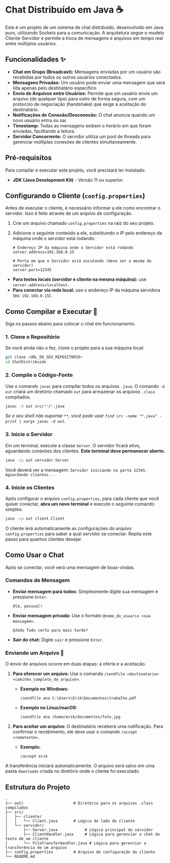 # Chat Distribuído em Java ☕

Este é um projeto de um sistema de chat distribuído, desenvolvido em Java puro, utilizando Sockets para a comunicação. A arquitetura segue o modelo Cliente-Servidor e permite a troca de mensagens e arquivos em tempo real entre múltiplos usuários.

## Funcionalidades ✨

* **Chat em Grupo (Broadcast):** Mensagens enviadas por um usuário são recebidas por todos os outros usuários conectados.
* **Mensagens Privadas:** Um usuário pode enviar uma mensagem que será lida apenas pelo destinatário específico.
* **Envio de Arquivos entre Usuários:** Permite que um usuário envie um arquivo (de qualquer tipo) para outro de forma segura, com um protocolo de negociação (handshake) que exige a aceitação do destinatário.
* **Notificações de Conexão/Desconexão:** O chat anuncia quando um novo usuário entra ou sai.
* **Timestamp:** Todas as mensagens exibem o horário em que foram enviadas, facilitando a leitura.
* **Servidor Concorrente:** O servidor utiliza um pool de threads para gerenciar múltiplas conexões de clientes simultaneamente.

## Pré-requisitos

Para compilar e executar este projeto, você precisará ter instalado:

* **JDK (Java Development Kit)** - Versão 11 ou superior.

## Configurando o Cliente (`config.properties`)

Antes de executar o cliente, é necessário informar a ele como encontrar o servidor. Isso é feito através de um arquivo de configuração.

1.  Crie um arquivo chamado `config.properties` na raiz do seu projeto.
2.  Adicione o seguinte conteúdo a ele, substituindo o IP pelo endereço da máquina onde o servidor está rodando:

    ```properties
    # Endereço IP da máquina onde o Servidor está rodando
    server.address=192.168.0.15

    # Porta em que o Servidor está escutando (deve ser a mesma do servidor)
    server.port=12345
    ```
* **Para testes locais (servidor e cliente na mesma máquina):** use `server.address=localhost`.
* **Para conectar via rede local:** use o endereço IP da máquina servidora (ex: `192.168.0.15`).

## Como Compilar e Executar 🚀

Siga os passos abaixo para colocar o chat em funcionamento.

### 1. Clone o Repositório

Se você ainda não o fez, clone o projeto para a sua máquina local:
```bash
git clone <URL_DO_SEU_REPOSITORIO>
cd ChatDistribuido
```

### 2. Compile o Código-Fonte

Use o comando `javac` para compilar todos os arquivos `.java`. O comando `-d out` criará um diretório chamado `out` para armazenar os arquivos `.class` compilados.

```bash
javac -d out src/**/*.java
```
*Se o seu shell não suportar `**`, você pode usar `find src -name "*.java" -print | xargs javac -d out`.*

### 3. Inicie o Servidor

Em um terminal, execute a classe `Server`. O servidor ficará ativo, aguardando conexões dos clientes. **Este terminal deve permanecer aberto.**

```bash
java -cp out servidor.Server
```
Você deverá ver a mensagem: `Servidor iniciando na porta 12345. Aguardando clientes...`

### 4. Inicie os Clientes

Após configurar o arquivo `config.properties`, para cada cliente que você quiser conectar, **abra um novo terminal** e execute o seguinte comando simples:

```bash
java -cp out client.Client
```
O cliente lerá automaticamente as configurações do arquivo `config.properties` para saber a qual servidor se conectar. Repita este passo para quantos clientes desejar.

## Como Usar o Chat

Após se conectar, você verá uma mensagem de boas-vindas.

### Comandos de Mensagem

* **Enviar mensagem para todos:** Simplesmente digite sua mensagem e pressione `Enter`.
    ```
    Olá, pessoal!
    ```
* **Enviar mensagem privada:** Use o formato `@nome_do_usuario <sua mensagem>`.
    ```
    @João Tudo certo para mais tarde?
    ```
* **Sair do chat:** Digite `sair` e pressione `Enter`.

### Enviando um Arquivo 📂

O envio de arquivos ocorre em duas etapas: a oferta e a aceitação.

1.  **Para oferecer um arquivo:**
    Use o comando `/sendfile <destinatario> <caminho_completo_do_arquivo>`.

    * **Exemplo no Windows:**
        ```
        /sendfile ana C:\Users\Erik\Documentos\trabalho.pdf
        ```
    * **Exemplo no Linux/macOS:**
        ```
        /sendfile ana /home/erik/documentos/foto.jpg
        ```
2.  **Para aceitar um arquivo:**
    O destinatário receberá uma notificação. Para confirmar o recebimento, ele deve usar o comando `/accept <remetente>`.

    * **Exemplo:**
        ```
        /accept erik
        ```
A transferência iniciará automaticamente. O arquivo será salvo em uma pasta `downloads` criada no diretório onde o cliente foi executado.

## Estrutura do Projeto

```
.
├── out/                      # Diretório para os arquivos .class compilados
├── src/
│   ├── cliente/
│   │   └── Client.java       # Lógica do lado do cliente
│   └── servidor/
│       ├── Server.java            # Lógica principal do servidor
│       ├── ClientHandler.java     # Lógica para gerenciar o chat de texto de um cliente
│       └── FileTransferHandler.java # Lógica para gerenciar a transferência de um arquivo
├── config.properties         # Arquivo de configuração do cliente
└── README.md
```

